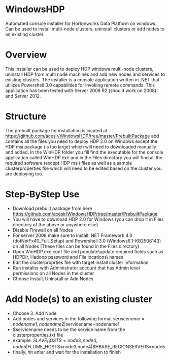 WindowsHDP
==========

Automated console installer for Hortonworks Data Platform on windows. Can be used to install multi-node clusters, uninstall clusters or add nodes to an existing cluster.



Overview
========

This installer can be used to deploy HDP windows multi-node clusters, uninstall HDP from multi node machines and add new nodes and services to existing clusters. The installer is a console application written in .NET that utilizes Powershell 3.0 capabilities for invoking remote commands. This application has been tested with Server 2008 R2 (should work on 2008) and Server 2012.

Structure
=========

The prebuilt package for installation is located at https://github.com/acesir/WindowsHDP/tree/master/PrebuiltPackage abd contains all the files you need to deploy HDP 2.0 on Windows except the HDP msi package (is too large) which will need to downloaded manually and added. In the WinHDP folder you fill find the executable for the console application called WinHDP.exe and in the Files directory you will find all the required software (except HDP msi) files as well as a sample clusterproperties file which will need to be edited based on the cluster you are deploying too.


Step-ByStep Use
===============

* Download prebuilt package from here https://github.com/acesir/WindowsHDP/tree/master/PrebuiltPackage
* You will have to download HDP 2.0 for Windows (you can drop it in Files directory of the above or anywhere else)
* Disable Firewall on all Nodes
* For server 2008 make sure to install .NET Framework 4.0 (dotNetFx40_Full_Setup) and Powershell 3.0 (Windows6.1-KB2506143) on all Nodes (These files can be found in the Files directory)
* Open WinHDP.exe.conf file and populate\update required fields such as HDPDir, Hadoop password and File locations\ names
* Edit the clusterproprties file with target install cluster information
* Run installer with Administrator account that has Admin level permissions on all Nodes in the cluster
* Choose Install, Uninstall or Add Nodes
 

Add Node(s) to an existing cluster
==================================

* Choose 3. Add Node
* Add nodes and services in the following format $servicename=nodename1,nodename2|$servicename=nodename1
* $servicename needs to be the service name from the clusterproperties.txt file
* example: $SLAVE_HOSTS=node3,node4,node5|$FLUME_HOSTS=node3,node4|$HBASE_REGIONSERVERS=node5
* finally, hit enter and wait for the installation to finish
